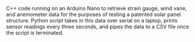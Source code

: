 C++ code running on an Arduino Nano to retrieve strain gauge, wind vane, and anemometer data for the purposes of testing a patented solar panel structure. Python script takes in this data over serial on a laptop, prints sensor readings every three seconds, and pipes the data to a CSV file once the script is terminated. 
